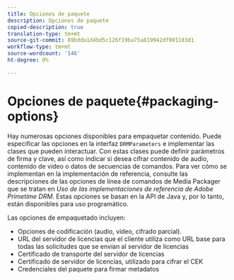 ```yaml
---
title: Opciones de paquete
description: Opciones de paquete
copied-description: true
translation-type: tm+mt
source-git-commit: 89bdda1d4bd5c126f19ba75a819942df901183d1
workflow-type: tm+mt
source-wordcount: '146'
ht-degree: 0%

---
```



# Opciones de paquete{#packaging-options}

Hay numerosas opciones disponibles para empaquetar contenido. Puede especificar las opciones en la interfaz `DRMParameters` e implementar las clases que pueden interactuar. Con estas clases puede definir parámetros de firma y clave, así como indicar si desea cifrar contenido de audio, contenido de vídeo o datos de secuencias de comandos. Para ver cómo se implementan en la implementación de referencia, consulte las descripciones de las opciones de línea de comandos de Media Packager que se tratan en *Uso de las implementaciones de referencia de Adobe Primetime DRM*. Estas opciones se basan en la API de Java y, por lo tanto, están disponibles para uso programático.

Las opciones de empaquetado incluyen:

* Opciones de codificación (audio, vídeo, cifrado parcial).
* URL del servidor de licencias que el cliente utiliza como URL base para todas las solicitudes que se envían al servidor de licencias
* Certificado de transporte del servidor de licencias
* Certificado de servidor de licencias, utilizado para cifrar el CEK
* Credenciales del paquete para firmar metadatos

